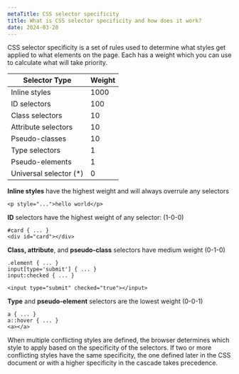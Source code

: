 ```yaml
---
metaTitle: CSS selector specificity
title: What is CSS selector specificity and how does it work?
date: 2024-03-28
---
```


CSS selector specificity is a set of rules used to determine what styles get applied to what elements on the page. Each has a weight which you can use to calculate what will take priority.

| Selector Type             | Weight |
|---------------------------|--------|
| Inline styles             | 1000   |
| ID selectors              | 100    |
| Class selectors           | 10     |
| Attribute selectors       | 10     |
| Pseudo-classes            | 10     |
| Type selectors            | 1      |
| Pseudo-elements           | 1      |
| Universal selector (*)    | 0      |



**Inline styles** have the highest weight and will always overrule any selectors

```
<p style="...">hello world</p>
```

**ID** selectors have the highest weight of any selector: (1-0-0)

```
#card { ... }
<div id="card"></div>
```

**Class, attribute**, and **pseudo-class** selectors have medium weight (0-1-0)

```
.element { ... }
input[type='submit'] { ... }
input:checked { ... }

<input type="submit" checked="true"></input>
```

**Type** and **pseudo-element** selectors are the lowest weight (0-0-1)

```
a { ... }
a::hover { ... }
<a></a>
```

When multiple conflicting styles are defined, the browser determines which style to apply based on the specificity of the selectors. If two or more conflicting styles have the same specificity, the one defined later in the CSS document or with a higher specificity in the cascade takes precedence.